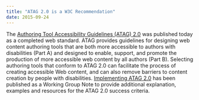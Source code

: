 ```yaml
---
title: "ATAG 2.0 is a W3C Recommendation"
date: 2015-09-24
---
```

<p>The <a href="http://www.w3.org/TR/ATAG20/">Authoring Tool Accessibility Guidelines (ATAG) 2.0</a> was published today as a completed web standard. ATAG  provides guidelines for designing web content authoring      tools that are both more accessible to authors with disabilities (Part A) and  designed to enable,      support, and promote the production of more accessible web content by all authors (Part B).  Selecting authoring tools that conform to ATAG 2.0 can facilitate   the process of creating accessible Web content, and can also remove   barriers to content creation by people with disabilities. <a href="http://www.w3.org/TR/IMPLEMENTING-ATAG20/">Implementing ATAG 2.0</a> has been published as a Working Group Note to provide additional explanation, examples and resources for the ATAG 2.0 success criteria.</p>